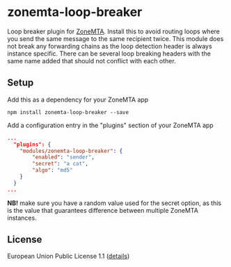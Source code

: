 # zonemta-loop-breaker

Loop breaker plugin for [ZoneMTA](https://github.com/zone-eu/zone-mta). Install this to avoid routing loops where you send the same message to the same recipient twice. This module does not break any forwarding chains as the loop detection header is always instance specific. There can be several loop breaking headers with the same name added that should not conflict with each other.

## Setup

Add this as a dependency for your ZoneMTA app

```
npm install zonemta-loop-breaker --save
```

Add a configuration entry in the "plugins" section of your ZoneMTA app

```json
...
  "plugins": {
    "modules/zonemta-loop-breaker": {
        "enabled": "sender",
        "secret": "a cat",
        "algo": "md5"
    }
  }
...
```

**NB!** make sure you have a random value used for the secret option, as this is the value that guarantees difference between multiple ZoneMTA instances.

## License

European Union Public License 1.1 ([details](http://ec.europa.eu/idabc/eupl.html))
